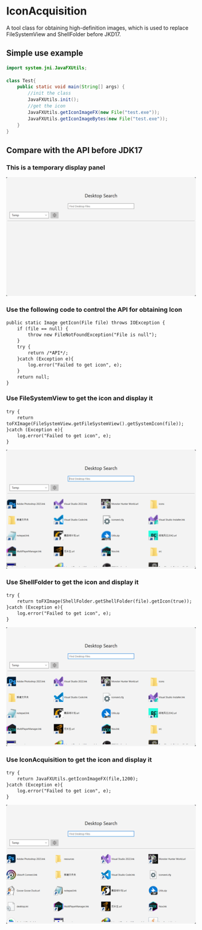 # IconAcquisition
A tool class for obtaining high-definition images, which is used to replace FileSystemView and ShellFolder before JKD17.

## Simple use example
```java
import system.jni.JavaFXUtils;

class Test{
    public static void main(String[] args) {
        //init the class
        JavaFXUtils.init();
        //get the icon
        JavaFXUtils.getIconImageFX(new File("test.exe"));
        JavaFXUtils.getIconImageBytes(new File("test.exe"));
    }
}
```
## Compare with the API before JDK17
### This is a temporary display panel
![image](image/Pane.png)
### Use the following code to control the API for obtaining Icon
```
public static Image getIcon(File file) throws IOException {
    if (file == null) {
        throw new FileNotFoundException("File is null");
    }
    try {
        return /*API*/;
    }catch (Exception e){
        log.error("Failed to get icon", e);
    }
    return null;
}
```
### Use FileSystemView to get the icon and display it
```
try {
    return toFXImage(FileSystemView.getFileSystemView().getSystemIcon(file));
}catch (Exception e){
    log.error("Failed to get icon", e);
}
```
![image](image/FileSystemView.png)
### Use ShellFolder to get the icon and display it
```
try {
    return toFXImage(ShellFolder.getShellFolder(file).getIcon(true));
}catch (Exception e){
    log.error("Failed to get icon", e);
}
```
![image](image/ShellFolder.png)
### Use IconAcquisition to get the icon and display it
```
try {
    return JavaFXUtils.getIconImageFX(file,1200);
}catch (Exception e){
    log.error("Failed to get icon", e);
}
```
![image](image/IconAcquisition.png)

